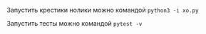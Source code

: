 Запустить крестики нолики можно командой ```python3 -i xo.py```

Запустить тесты можно командой ```pytest -v```
